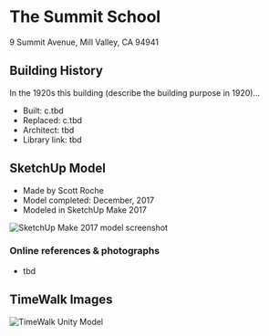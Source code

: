 # The Summit School
9 Summit Avenue, Mill Valley, CA 94941

## Building History

In the 1920s this building (describe the building purpose in 1920)...

- Built: c.tbd
- Replaced: c.tbd
- Architect: tbd
- Library link: tbd


## SketchUp Model

- Made by Scott Roche
- Model completed: December, 2017
- Modeled in SketchUp Make 2017

![SketchUp Make 2017 model screenshot]()

### Online references & photographs
* tbd

## TimeWalk Images
![TimeWalk Unity Model](tbd)
